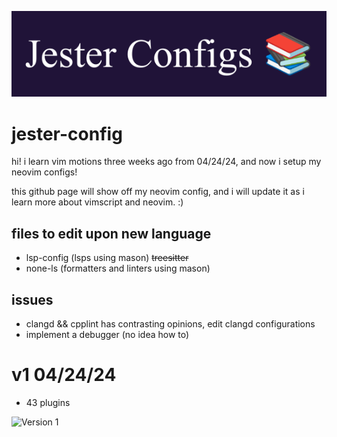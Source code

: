 ![Jester Configs Banner](assets/JesterConfigs.png)

# jester-config

hi! i learn vim motions three weeks ago from 04/24/24, and now i setup my neovim configs!

this github page will show off my neovim config, and i will update it as i learn more about vimscript and neovim. :)

## files to edit upon new language

- lsp-config (lsps using mason)
  ~~treesitter~~
- none-ls (formatters and linters using mason)

## issues

- clangd && cpplint has contrasting opinions, edit clangd configurations
- implement a debugger (no idea how to)

# v1 04/24/24

- 43 plugins

![Version 1](assets/version1nvim.png)
